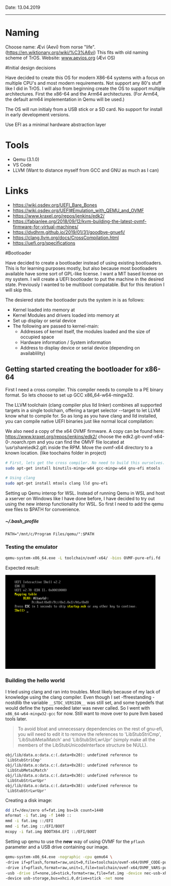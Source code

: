Date: 13.04.2019

----

# Naming
Choose name: Ævi (Aevi) from norse "life". (https://en.wiktionary.org/wiki/%C3%A6vi) This fits with old naming scheme of TrOS. Website: www.aevios.org (Ævi OS)

#Initial design decisions

Have decided to create this OS for modern X86-64 systems with a focus on multiple CPU's and most modern requirements. Not support any 80's stuff like I did in TrOS. I will also from beginning create the OS to support multiple architectures. First the x86-64 and the Arm64 architectures. (For Arm64, the default arm64 implementation in Qemu will be used.)

The OS will run initialy from a USB stick or a SD card. No support for install in early development versions.

Use EFI as a minimal hardware abstraction layer

# Tools

 - Qemu (3.1.0)
 - VS Code
 - LLVM (Want to distance myself from GCC and GNU as much as I can)

 # Links

 - https://wiki.osdev.org/UEFI_Bare_Bones
 - https://wiki.osdev.org/UEFI#Emulation_with_QEMU_and_OVMF
 - https://www.kraxel.org/repos/jenkins/edk2/
 - https://fabianlee.org/2018/09/12/kvm-building-the-latest-ovmf-firmware-for-virtual-machines/
 - https://dvdhrm.github.io/2019/01/31/goodbye-gnuefi/
 - https://clang.llvm.org/docs/CrossCompilation.html
 - https://uefi.org/specifications

#Bootloader

Have decided to create a bootloader instead of using existing bootloaders. This is for learning purposes mostly, but also because most bootloaders available have some sort of GPL-like license. I want a MIT based license on my system. I will create a UEFI bootloader to put the machine in the desired state. Previously I wanted to be multiboot compatable. But for this iteration I will skip this.

The desiered state the bootloader puts the system in is as follows:
 - Kernel loaded into memory at <Address>
 - Kernel Modules and drivers loaded into memory at <Address>
 - Set up display or serial device
 - The following are passed to kernel-main:
    - Addresses of kernel itself, the modules loaded and the size of occupied space
    - Hardware information / System information
    - Address to display device or serial device (depending on availablility)

## Getting started creating the bootloader for x86-64

First I need a cross compiler. This compiler needs to compile to a PE binary format. So lets choose to set up GCC x86_64-w64-mingw32. 

The LLVM toolchain (clang compiler plus lld linker) combines all supported targets in a single toolchain, offering a target selector --target to let LLVM know what to compile for. So as long as you have clang and lld installed, you can compile native UEFI binaries just like normal local compilation:

We also need a copy of the x64 OVMF firmware. A copy can be found here: https://www.kraxel.org/repos/jenkins/edk2/ choose the edk2.git-ovmf-x64-0-<date and commit>.noarch.rpm and you can find the OMVF file located at \usr\share\edk2.git\ inside the RPM. Move the ovmf-x64 directory to a known location. (like toochains folder in project)

``` Bash
# First, lets get the cross compiler. No need to build this ourselves.
sudo apt-get install binutils-mingw-w64 gcc-mingw-w64 gnu-efi mtools
```

``` Bash
# Using clang
sudo apt-get install mtools clang lld gnu-efi 
```

Setting up Qemu interop for WSL. Instead of running Qemu in WSL and host a xserver on Windows like I have done before, I have decided to try out using the new interop functionality for WSL. So first I need to add the qemu exe files to $PATH for convenience.

##### ~/.bash_profile

``` Shell
PATH="/mnt/c/Program Files/qemu/":$PATH
```

### Testing the emulator

``` Bash
qemu-system-x86_64.exe -L toolchain/ovmf-x64/ -bios OVMF-pure-efi.fd
```
Expected result:

![UEFI Shell](images/Uefi-shell.png)

### Building the hello world

I tried using clang and ran into troubles. Most likely because of my lack of knowledge using the clang compiler. Even though I set -ffreestanding -nostdlib the variable `__STDC_VERSION__` was still set, and some typedefs that would define the types needed later was never called. So I went with `x86_64-w64-mingw32-gcc` for now. Still want to move over to pure llvm based tools later.

> To avoid bloat and unnecessary dependencies on the rest of gnu-efi, you will need to edit it to remove the references to 'LibStubStriCmp', 'LibStubMetaiMatch' and 'LibStubStrLwrUpr' (simply make all the members of the LibStubUnicodeInterface structure be NULL). 

```
obj/lib/data.o:data.c:(.data+0x20): undefined reference to `LibStubStriCmp'
obj/lib/data.o:data.c:(.data+0x28): undefined reference to `LibStubMetaiMatch'
obj/lib/data.o:data.c:(.data+0x30): undefined reference to `LibStubStrLwrUpr'
obj/lib/data.o:data.c:(.data+0x38): undefined reference to `LibStubStrLwrUpr'
```

Creating a disk image:

``` Bash
dd if=/dev/zero of=fat.img bs=1k count=1440
mformat -i fat.img -f 1440 ::
mmd -i fat.img ::/EFI
mmd -i fat.img ::/EFI/BOOT
mcopy -i fat.img BOOTX64.EFI ::/EFI/BOOT
```

Setting up qemu to use the **new** way of using OVMF for the `pflash` parameter and a USB drive containing our image.

``` Bash
qemu-system-x86_64.exe -nographic -cpu qemu64 \
-drive if=pflash,format=raw,unit=0,file=toolchain/ovmf-x64/OVMF_CODE-pure-efi.fd,readonly=on \
-drive if=pflash,format=raw,unit=1,file=toolchain/ovmf-x64/OVMF_VARS-pure-efi.fd \
-usb -drive if=none,id=stick,format=raw,file=fat.img -device nec-usb-xhci,id=xhci \
-device usb-storage,bus=xhci.0,drive=stick -net none
```


